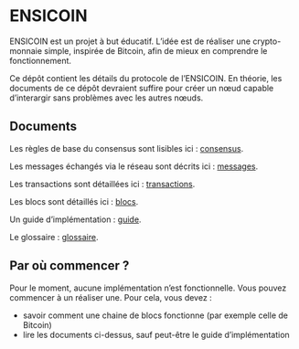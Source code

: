 # ENSICOIN

ENSICOIN est un projet à but éducatif. L’idée est de réaliser une crypto-monnaie simple, inspirée de Bitcoin, afin de mieux en comprendre le fonctionnement.

Ce dépôt contient les détails du protocole de l’ENSICOIN. En théorie, les documents de ce dépôt devraient suffire pour créer un nœud capable d’interargir sans problèmes avec les autres nœuds.

## Documents

Les règles de base du consensus sont lisibles ici : [consensus](consensus.md).

Les messages échangés via le réseau sont décrits ici : [messages](messages.md).

Les transactions sont détaillées ici : [transactions](transactions.md).

Les blocs sont détaillés ici : [blocs](blocs.md).

Un guide d’implémentation : [guide](guide.md).

Le glossaire : [glossaire](glossaire.md).

## Par où commencer ?

Pour le moment, aucune implémentation n’est fonctionnelle. Vous pouvez commencer à un réaliser une. Pour cela, vous devez :

- savoir comment une chaine de blocs fonctionne (par exemple celle de Bitcoin)
- lire les documents ci-dessus, sauf peut-être le guide d’implémentation
